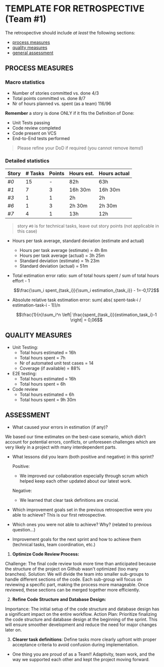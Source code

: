 TEMPLATE FOR RETROSPECTIVE (Team #1)
=====================================

The retrospective should include _at least_ the following
sections:

- [process measures](#process-measures)
- [quality measures](#quality-measures)
- [general assessment](#assessment)

## PROCESS MEASURES 

### Macro statistics

- Number of stories committed vs. done 4/3
- Total points committed vs. done 8/7
- Nr of hours planned vs. spent (as a team) 116/96

**Remember** a story is done ONLY if it fits the Definition of Done:
 
- Unit Tests passing
- Code review completed
- Code present on VCS
- End-to-End tests performed

> Please refine your DoD if required (you cannot remove items!) 

### Detailed statistics

| Story  | # Tasks | Points | Hours est. | Hours actual |
|--------|---------|--------|------------|--------------|
| _#0_   |    15   |   -    |      82h   |    63h       |
| _#1_   |     7   |   3    |   16h 30m  |    16h 30m   |
| _#3_   |     1   |   1    |      2h    |    2h        |
| _#6_   |     1   |   3    |   2h 30m   |    2h 30m    |
| _#7_   |     4   |   1    |    13h     |    12h       |
   

> story `#0` is for technical tasks, leave out story points (not applicable in this case)

- Hours per task average, standard deviation (estimate and actual)
  - Hours per task average (estimate) = 4h 8m
  - Hours per task average (actual) = 3h 25m
  - Standard deviation (estimate) = 1h 23m
  - Standard deviation (actual) =  51m
- Total estimation error ratio: sum of total hours spent / sum of total hours effort - 1

    $$\frac{\sum_i spent_{task_i}}{\sum_i estimation_{task_i}} - 1=-0,172$$
    
- Absolute relative task estimation error: sum( abs( spent-task-i / estimation-task-i - 1))/n

    $$\frac{1}{n}\sum_i^n \left| \frac{spent_{task_i}}{estimation_task_i}-1 \right| = 0,06$$
  
## QUALITY MEASURES 

- Unit Testing:
  - Total hours estimated = 16h
  - Total hours spent = 7h
  - Nr of automated unit test cases = 14 
  - Coverage (if available) = 88%
- E2E testing:
  - Total hours estimated = 16h
  - Total hours spent = 6h
- Code review 
  - Total hours estimated = 6h
  - Total hours spent = 9h 30m
  


## ASSESSMENT

- What caused your errors in estimation (if any)?

We based our time estimates on the best-case scenario, which didn’t account for potential errors, conflicts, or unforeseen challenges which are very likely in a project with many interdependent parts.


- What lessons did you learn (both positive and negative) in this sprint?

	Positive:
	- We improved our collaboration especially through scrum which helped keep each other updated about our latest work.
	
	Negative: 
	- We learned that clear task definitions are crucial.	


- Which improvement goals set in the previous retrospective were you able to achieve? 
	This is our first retrospective.
  
- Which ones you were not able to achieve? Why?
	(related to previous question...)

- Improvement goals for the next sprint and how to achieve them (technical tasks, team coordination, etc.)

1. **Optimize Code Review Process:**

Challenge: The final code review took more time than anticipated because the structure of the project on Github wasn't optimized (too many branches).
Solution: We will divide the team into smaller sub-groups to handle different sections of the code. Each sub-group will focus on reviewing a specific part, making the process more manageable. Once reviewed, these sections can be merged together more efficiently.

2. **Refine Code Structure and Database Design:**

Importance: The initial setup of the code structure and database design has a significant impact on the entire workflow.
Action Plan: Prioritize finalizing the code structure and database design at the beginning of the sprint. This will ensure smoother development and reduce the need for major changes later on.

3. **Clearer task definitions**: Define tasks more clearly upfront with proper acceptance criteria to avoid confusion during implementation.


- One thing you are proud of as a Team!!
	Adaptivity, team work, and the way we supported each other and kept the project moving forward.
